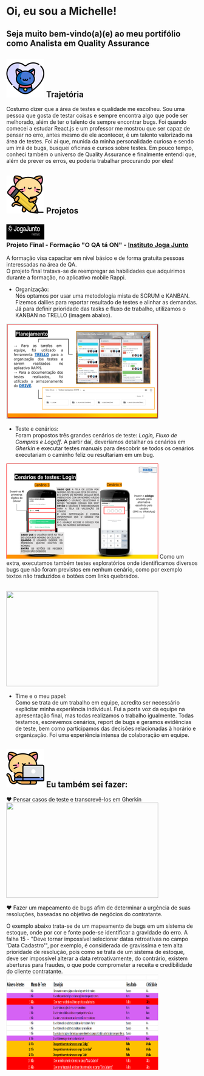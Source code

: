 # Oi, eu sou a Michelle! 
## Seja muito bem-vindo(a)(e) ao meu portifólio como Analista em Quality Assurance
<h2><img src ="https://github.com/MihBarreto/Portifolio-QA-PTBR/blob/main/img/pet.png" width="100" height="100"> Trajetória</h2>
Costumo dizer que a área de testes e qualidade me escolheu. Sou uma pessoa que gosta de testar coisas e sempre encontra algo que pode ser melhorado, além de ter o talento de sempre encontrar bugs. Foi quando comecei a estudar React.js e um professor me mostrou que ser capaz de pensar no erro, antes mesmo de ele acontecer, é um talento valorizado na área de testes. Foi aí que, munida da minha personalidade curiosa e sendo um ímã de bugs, busquei oficinas e cursos sobre testes. Em pouco tempo, conheci também o universo de Quality Assurance e finalmente entendi que, além de prever os erros, eu poderia trabalhar procurando por eles!

 <h2><img src ="https://github.com/MihBarreto/Portifolio-QA-PTBR/blob/main/img/kitty.png" width="100" height="100"> Projetos</h2>

<h3><img src ="https://github.com/MihBarreto/Portifolio-QA-PTBR/blob/main/img/jogajunto.png" width="100" height="40"> 
 <br/>Projeto Final - Formação "O QA tá ON" - <a href ="https://jogajuntoinstituto.org/">Instituto Joga Junto</a></h3>
 A formação visa capacitar em nível básico e de forma gratuita pessoas interessadas na área de QA.
 <br/>
 O projeto final tratava-se de reempregar as habilidades que adquirimos durante a formação, no aplicativo mobile Rappi.
 <br/>
 
 
 
 - Organização:
 <br/>Nós optamos por usar uma metodologia mista de SCRUM e KANBAN. Fizemos dailies para reportar resultado de testes e alinhar as demandas. Já para definir prioridade das tasks e fluxo de trabalho, utilizamos o KANBAN no TRELLO (imagem abaixo).
 <img src="https://github.com/MihBarreto/Portifolio-QA-PTBR/blob/main/img/kanban.png" width="400" height="250">
 
 - Teste e cenários:
 <br/> Foram propostos três grandes cenários de teste: <i>Login, Fluxo de Compras e Logoff</i>. A partir daí, deveríamos detalhar os cenários em <i>Gherkin</i> e executar testes manuais para descobrir se todos os cenários executariam o caminho feliz ou resultariam em um bug.
 
<img src="https://github.com/MihBarreto/Portifolio-QA-PTBR/blob/main/img/testesecenarios.png" width="400" height="250">
Como um extra, executamos também testes exploratórios onde identificamos diversos bugs que não foram previstos em nenhum cenário, como por exemplo textos não traduzidos e botões com links quebrados.

<br/><img src="https://github.com/MihBarreto/Portifolio-QA-PTBR/blob/main/img/bugexplorat%C3%B3rio.png" width="400" height="250">

- Time e o meu papel:
<br/>Como se trata de um trabalho em equipe, acredito ser necessário explicitar minha experiência individual. Fui a porta voz da equipe na apresentação final, mas todas realizamos o trabalho igualmente. Todas testamos, escrevemos cenários, report de bugs e geramos evidências de teste, bem como participamos das decisões relacionadas à horário e organização. Foi uma experiência intensa de colaboração em equipe.
   
 <h2><img src ="https://github.com/MihBarreto/Portifolio-QA-PTBR/blob/main/img/kitty%20(2).png" width="100" height="100"> Eu também sei fazer:</h2>
 
♥ Pensar casos de teste e transcrevê-los em Gherkin
<br/><img src="https://github.com/MihBarreto/Portifolio-QA-PTBR/blob/main/casos-de-teste/cenarios-gherkin/cen%C3%A1rio%20de%20testes.png" width="400" height="250">

♥ Fazer um mapeamento de bugs afim de determinar a urgência de suas resoluções, baseadas no objetivo de negócios do contratante.

O exemplo abaixo trata-se de um mapeamento de bugs em um sistema de estoque, onde por cor e fonte pode-se identificar a gravidade do erro. A falha 15 - "Deve tornar impossível  selecionar datas retroativas no campo 'Data Cadastro'", por exemplo, é considerada de gravissíma e tem alta prioridade de resolução, pois como se trata de um sistema de estoque, deve ser impossível alterar a data retroativamente, do contrário, existem aberturas para fraudes, o que pode comprometer a receita e credibilidade do cliente contratante.
<br/><img src="https://github.com/MihBarreto/Portifolio-QA-PTBR/blob/main/casos-de-teste/cenarios-gherkin/mapeamentodebugs.png" width="400" height="250">
  
